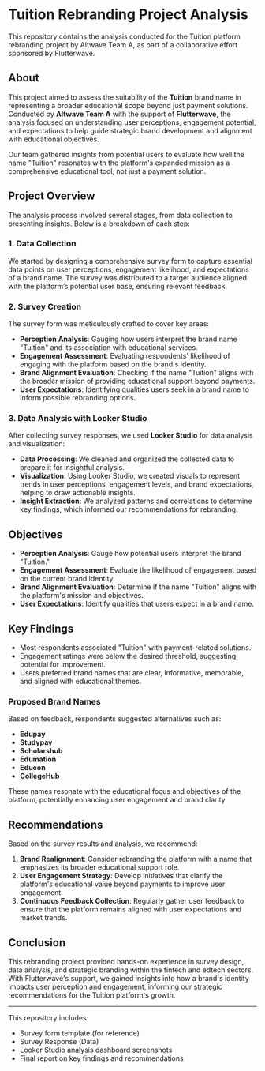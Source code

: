 # Tuition Rebranding Project Analysis

This repository contains the analysis conducted for the Tuition platform rebranding project by Altwave Team A, as part of a collaborative effort sponsored by Flutterwave.

## About

This project aimed to assess the suitability of the **Tuition** brand name in representing a broader educational scope beyond just payment solutions. Conducted by **Altwave Team A** with the support of **Flutterwave**, the analysis focused on understanding user perceptions, engagement potential, and expectations to help guide strategic brand development and alignment with educational objectives.

Our team gathered insights from potential users to evaluate how well the name "Tuition" resonates with the platform's expanded mission as a comprehensive educational tool, not just a payment solution.

## Project Overview

The analysis process involved several stages, from data collection to presenting insights. Below is a breakdown of each step:

### 1. Data Collection
We started by designing a comprehensive survey form to capture essential data points on user perceptions, engagement likelihood, and expectations of a brand name. The survey was distributed to a target audience aligned with the platform’s potential user base, ensuring relevant feedback.

### 2. Survey Creation
The survey form was meticulously crafted to cover key areas:
   - **Perception Analysis**: Gauging how users interpret the brand name "Tuition" and its association with educational services.
   - **Engagement Assessment**: Evaluating respondents' likelihood of engaging with the platform based on the brand's identity.
   - **Brand Alignment Evaluation**: Checking if the name "Tuition" aligns with the broader mission of providing educational support beyond payments.
   - **User Expectations**: Identifying qualities users seek in a brand name to inform possible rebranding options.

### 3. Data Analysis with Looker Studio
After collecting survey responses, we used **Looker Studio** for data analysis and visualization:
   - **Data Processing**: We cleaned and organized the collected data to prepare it for insightful analysis.
   - **Visualization**: Using Looker Studio, we created visuals to represent trends in user perceptions, engagement levels, and brand expectations, helping to draw actionable insights.
   - **Insight Extraction**: We analyzed patterns and correlations to determine key findings, which informed our recommendations for rebranding.

## Objectives

- **Perception Analysis**: Gauge how potential users interpret the brand "Tuition."
- **Engagement Assessment**: Evaluate the likelihood of engagement based on the current brand identity.
- **Brand Alignment Evaluation**: Determine if the name "Tuition" aligns with the platform's mission and objectives.
- **User Expectations**: Identify qualities that users expect in a brand name.

## Key Findings

- Most respondents associated "Tuition" with payment-related solutions.
- Engagement ratings were below the desired threshold, suggesting potential for improvement.
- Users preferred brand names that are clear, informative, memorable, and aligned with educational themes.

### Proposed Brand Names
Based on feedback, respondents suggested alternatives such as:

- **Edupay**
- **Studypay**
- **Scholarshub**
- **Edumation**
- **Educon**
- **CollegeHub**

These names resonate with the educational focus and objectives of the platform, potentially enhancing user engagement and brand clarity.

## Recommendations

Based on the survey results and analysis, we recommend:
1. **Brand Realignment**: Consider rebranding the platform with a name that emphasizes its broader educational support role.
2. **User Engagement Strategy**: Develop initiatives that clarify the platform's educational value beyond payments to improve user engagement.
3. **Continuous Feedback Collection**: Regularly gather user feedback to ensure that the platform remains aligned with user expectations and market trends.

## Conclusion

This rebranding project provided hands-on experience in survey design, data analysis, and strategic branding within the fintech and edtech sectors. With Flutterwave's support, we gained insights into how a brand's identity impacts user perception and engagement, informing our strategic recommendations for the Tuition platform's growth.

---

This repository includes:
- Survey form template (for reference)
- Survey Response (Data)
- Looker Studio analysis dashboard screenshots
- Final report on key findings and recommendations
